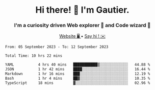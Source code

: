 <h1 align="center">Hi there! 👋 I'm Gautier.</h1>
<h3 align="center">I'm a curiosity driven Web explorer 🚀 and Code wizard 🧙</h3>

<p align="center">
  <a href="https://xisabla.github.io/">Website 🖥️ </a> •
  <a href="mailto:xisabla.dev@gmail.com">Say hi ! ✉️</a>
</p>

<!--START_SECTION:waka-->

```txt
From: 05 September 2023 - To: 12 September 2023

Total Time: 10 hrs 22 mins

YAML           4 hrs 40 mins   ███████████▒░░░░░░░░░░░░░   44.88 %
JSON           1 hr 42 mins    ████░░░░░░░░░░░░░░░░░░░░░   16.44 %
Markdown       1 hr 16 mins    ███░░░░░░░░░░░░░░░░░░░░░░   12.19 %
Bash           1 hr 4 mins     ██▓░░░░░░░░░░░░░░░░░░░░░░   10.35 %
TypeScript     18 mins         ▓░░░░░░░░░░░░░░░░░░░░░░░░   02.96 %
```

<!--END_SECTION:waka-->
